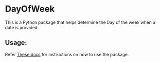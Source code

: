 # DayOfWeek
This is a Python package that helps determine the Day of the week when a date is provided.

## Usage:
Refer [These docs](https://github.com/Srinath-Anand/DayOfWeek#readme) for instructions on how to use the package.
